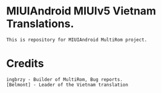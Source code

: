 # MIUIAndroid MIUIv5 Vietnam Translations.
	This is repository for MIUIAndroid MultiRom project.
# Credits
    ingbrzy - Builder of MultiRom, Bug reports.
    [Belmont] - Leader of the Vietnam translation
